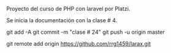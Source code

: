 Proyecto del curso de PHP con laravel por Platzi.

Se inicia la documentación con la clase # 4.

git add -A
git commit -m "clase # 24"
git push -u origin master





git remote add origin https://github.com/rrg1459/larax.git
